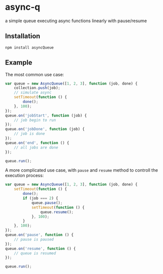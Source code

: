# async-q
a simple queue executing async functions linearly with pause/resume

## Installation

```
npm install asyncQueue
```

## Example

The most common use case:

```js
var queue = new AsyncQueue([1, 2, 3], function (job, done) {
    collection.push(job);
    // simulate async
    setTimeout(function () {
        done();
    }, 100);
});
queue.on('jobStart', function (job) {
    // job begin to run
});
queue.on('jobDone', function (job) {
    // job is done
});
queue.on('end', function () {
    // all jobs are done
});

queue.run();
```

A more complicated use case, with `pause` and `resume` method to controll the execution process:

```js
var queue = new AsyncQueue([1, 2, 3], function (job, done) {
    setTimeout(function () {
        done();
        if (job === 2) {
            queue.pause();
            setTimeout(function () {
                queue.resume();
            }, 100);
        }
    }, 100);
});
queue.on('pause', function () {
    // pause is paused
});
queue.on('resume', function () {
    // queue is resumed
});

queue.run();
```
